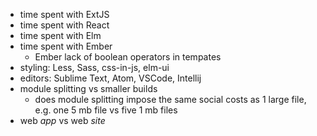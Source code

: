 - time spent with ExtJS
- time spent with React
- time spent with Elm
- time spent with Ember
  - Ember lack of boolean operators in tempates
- styling: Less, Sass, css-in-js, elm-ui
- editors: Sublime Text, Atom, VSCode, Intellij
- module splitting vs smaller builds
  - does module splitting impose the same social costs as 1 large file, e.g. one 5 mb file vs five 1 mb files
- web _app_ vs web _site_
